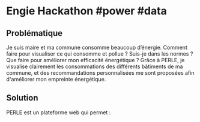 # Engie Hackathon #power #data

## Problématique

Je suis maire et ma commune consomme beaucoup d’énergie. Comment faire pour visualiser ce qui consomme et pollue ? Suis-je dans les normes ? Que faire pour améliorer mon efficacité énergétique ? Grâce à PERLE, je visualise clairement les consommations des différents bâtiments de ma commune, et des recommandations personnalisées me sont proposées afin d'améliorer mon empreinte énergétique.

## Solution

PERLE est un plateforme web qui permet :

